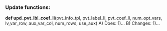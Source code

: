 ### Update functions:
  **def upd_pvt_lbl_coef_li**(pvt_info_tpl, pvt_label_li, pvt_coef_li, num_opt_vars, lv_var_row, aux_var_col, num_rows, use_aux)
    A) Does:
        1)...
    B) Changes:
        1)...